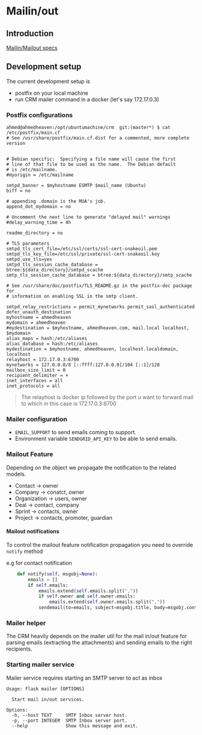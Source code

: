 # Mailin/out


## Introduction

[Mailin/Mailout specs](../specs/MailinMailout.md)


## Development setup
The current development setup is 
- postfix on your local machine
- run CRM mailer command in a docker (let's say 172.17.0.3)

### Postfix configurations
```
ahmed@ahmedheaven:/opt/ubuntumachine/crm  git:(master*) $ cat /etc/postfix/main.cf
# See /usr/share/postfix/main.cf.dist for a commented, more complete version


# Debian specific:  Specifying a file name will cause the first
# line of that file to be used as the name.  The Debian default
# is /etc/mailname.
#myorigin = /etc/mailname

smtpd_banner = $myhostname ESMTP $mail_name (Ubuntu)
biff = no

# appending .domain is the MUA's job.
append_dot_mydomain = no

# Uncomment the next line to generate "delayed mail" warnings
#delay_warning_time = 4h

readme_directory = no

# TLS parameters
smtpd_tls_cert_file=/etc/ssl/certs/ssl-cert-snakeoil.pem
smtpd_tls_key_file=/etc/ssl/private/ssl-cert-snakeoil.key
smtpd_use_tls=yes
smtpd_tls_session_cache_database = btree:${data_directory}/smtpd_scache
smtp_tls_session_cache_database = btree:${data_directory}/smtp_scache

# See /usr/share/doc/postfix/TLS_README.gz in the postfix-doc package for
# information on enabling SSL in the smtp client.

smtpd_relay_restrictions = permit_mynetworks permit_sasl_authenticated defer_unauth_destination
myhostname = ahmedheaven
mydomain = ahmedheaven
#mydestination = $myhostname, ahmedheaven.com, mail.local localhost, $mydomain
alias_maps = hash:/etc/aliases
alias_database = hash:/etc/aliases
mydestination = $myhostname, ahmedheaven, localhost.localdomain, localhost
relayhost = 172.17.0.3:6700 
mynetworks = 127.0.0.0/8 [::ffff:127.0.0.0]/104 [::1]/128
mailbox_size_limit = 0
recipient_delimiter = +
inet_interfaces = all
inet_protocols = all
```
> The relayhost is docker ip followed by the port u want to forward mail to which in this case is 172.17.0.3:6700


### Mailer configuration
- `EMAIL_SUPPORT` to send emails coming to support.
- Environment variable `SENDGRID_API_KEY` to be able to send emails.


### Mailout Feature
Depending on the object we propagate the notification to the related models.
- Contact -> owner
- Company -> conatct, owner
- Organization -> users, owner
- Deal -> contact, company
- Sprint -> contacts, owner
- Project -> contacts, promoter, guardian



#### Mailout notifications
To control the mailout feature notification propagation you need to override `notify` method

e.g for contact notification
```python
    def notify(self, msgobj=None):
        emails = []
        if self.emails:
            emails.extend(self.emails.split(","))
            if self.owner and self.owner.emails:
                emails.extend(self.owner.emails.split(","))
            sendemail(to=emails, subject=msgobj.title, body=msgobj.content)

```

### Mailer helper

The CRM heavily depends on the mailer util for the mail in/out feature for parsing emails (extracting the attachments) and sending emails to the right recipients.


### Starting mailer service
Mailer service requires starting an SMTP server to act as inbox 
```
Usage: flask mailer [OPTIONS]

  Start mail in/out services.

Options:
  -h, --host TEXT     SMTP Inbox server host.
  -p, --port INTEGER  SMTP Inbox server port.
  --help              Show this message and exit.

```
